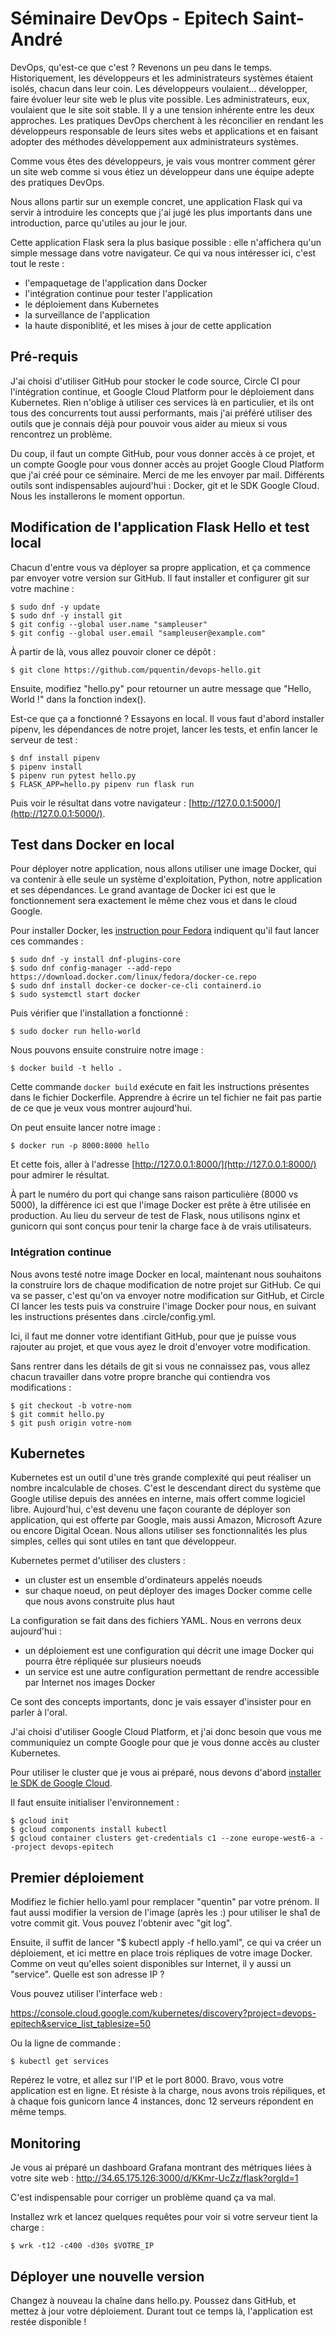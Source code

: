 # Séminaire DevOps - Epitech Saint-André

DevOps, qu'est-ce que c'est ? Revenons un peu dans le temps.
Historiquement, les développeurs et les administrateurs systèmes
étaient isolés, chacun dans leur coin. Les développeurs voulaient...
développer, faire évoluer leur site web le plus vite possible. Les
administrateurs, eux, voulaient que le site soit stable. Il y a une
tension inhérente entre les deux approches. Les pratiques DevOps
cherchent à les réconcilier en rendant les développeurs responsable de
leurs sites webs et applications et en faisant adopter des méthodes
développement aux administrateurs systèmes.

Comme vous êtes des développeurs, je vais vous montrer comment gérer
un site web comme si vous étiez un développeur dans une équipe
adepte des pratiques DevOps.

Nous allons partir sur un exemple concret, une application Flask qui
va servir à introduire les concepts que j'ai jugé les plus importants
dans une introduction, parce qu'utiles au jour le jour.

Cette application Flask sera la plus basique possible : elle
n'affichera qu'un simple message dans votre navigateur. Ce qui va nous
intéresser ici, c'est tout le reste :

 * l'empaquetage de l'application dans Docker
 * l'intégration continue pour tester l'application
 * le déploiement dans Kubernetes
 * la surveillance de l'application
 * la haute disponiblité, et les mises à jour de cette application

## Pré-requis

J'ai choisi d'utiliser GitHub pour stocker le code source, Circle CI
pour l'intégration continue, et Google Cloud Platform pour le
déploiement dans Kubernetes. Rien n'oblige à utiliser ces services là
en particulier, et ils ont tous des concurrents tout aussi
performants, mais j'ai préféré utiliser des outils que je connais déjà
pour pouvoir vous aider au mieux si vous rencontrez un problème.

Du coup, il faut un compte GitHub, pour vous donner accès à ce projet,
et un compte Google pour vous donner accès au projet Google Cloud
Platform que j'ai créé pour ce séminaire. Merci de me les envoyer par
mail. Différents outils sont indispensables aujourd'hui : Docker, git
et le SDK Google Cloud. Nous les installerons le moment opportun.

## Modification de l'application Flask Hello et test local

Chacun d'entre vous va déployer sa propre application, et ça commence
par envoyer votre version sur GitHub. Il faut installer et configurer
git sur votre machine :

```
$ sudo dnf -y update
$ sudo dnf -y install git
$ git config --global user.name "sampleuser"
$ git config --global user.email "sampleuser@example.com"
```

À partir de là, vous allez pouvoir cloner ce dépôt :

```
$ git clone https://github.com/pquentin/devops-hello.git
```

Ensuite, modifiez "hello.py" pour retourner un autre message que
"Hello, World !" dans la fonction index().

Est-ce que ça a fonctionné ? Essayons en local. Il vous faut d'abord
installer pipenv, les dépendances de notre projet, lancer les tests,
et enfin lancer le serveur de test :

```
$ dnf install pipenv
$ pipenv install
$ pipenv run pytest hello.py
$ FLASK_APP=hello.py pipenv run flask run
```

Puis voir le résultat dans votre navigateur :
[http://127.0.0.1:5000/](http://127.0.0.1:5000/).

## Test dans Docker en local

Pour déployer notre application, nous allons utiliser une image
Docker, qui va contenir à elle seule un système d'exploitation,
Python, notre application et ses dépendances. Le grand avantage de
Docker ici est que le fonctionnement sera exactement le même chez vous
et dans le cloud Google.

Pour installer Docker, les [instruction pour
Fedora](https://docs.docker.com/install/linux/docker-ce/fedora/)
indiquent qu'il faut lancer ces commandes :

```
$ sudo dnf -y install dnf-plugins-core
$ sudo dnf config-manager --add-repo https://download.docker.com/linux/fedora/docker-ce.repo 
$ sudo dnf install docker-ce docker-ce-cli containerd.io
$ sudo systemctl start docker
```

Puis vérifier que l'installation a fonctionné :

```
$ sudo docker run hello-world
```

Nous pouvons ensuite construire notre image :

```
$ docker build -t hello .
```

Cette commande `docker build` exécute en fait les instructions
présentes dans le fichier Dockerfile. Apprendre à écrire un tel
fichier ne fait pas partie de ce que je veux vous montrer aujourd'hui.

On peut ensuite lancer notre image :

```
$ docker run -p 8000:8000 hello
```

Et cette fois, aller à l'adresse
[http://127.0.0.1:8000/](http://127.0.0.1:8000/) pour admirer le
résultat.

À part le numéro du port qui change sans raison particulière (8000 vs
5000), la différence ici est que l'image Docker est prête à être
utilisée en production. Au lieu du serveur de test de Flask, nous
utilisons nginx et gunicorn qui sont conçus pour tenir la charge face
à de vrais utilisateurs.

### Intégration continue

Nous avons testé notre image Docker en local, maintenant nous
souhaitons la construire lors de chaque modification de notre projet
sur GitHub. Ce qui va se passer, c'est qu'on va envoyer notre
modification sur GitHub, et Circle CI lancer les tests puis va
construire l'image Docker pour nous, en suivant les instructions
présentes dans .circle/config.yml.

Ici, il faut me donner votre identifiant GitHub, pour que je puisse
vous rajouter au projet, et que vous ayez le droit d'envoyer votre
modification.

Sans rentrer dans les détails de git si vous ne connaissez pas, vous
allez chacun travailler dans votre propre branche qui contiendra vos
modifications :

```
$ git checkout -b votre-nom
$ git commit hello.py
$ git push origin votre-nom
```

## Kubernetes

Kubernetes est un outil d'une très grande complexité qui peut réaliser
un nombre incalculable de choses. C'est le descendant direct du
système que Google utilise depuis des années en interne, mais offert
comme logiciel libre. Aujourd'hui, c'est devenu une façon courante de
déployer son application, qui est offerte par Google, mais aussi
Amazon, Microsoft Azure ou encore Digital Ocean. Nous allons utiliser
ses fonctionnalités les plus simples, celles qui sont utiles en tant
que développeur.

Kubernetes permet d'utiliser des clusters :

 * un cluster est un ensemble d'ordinateurs appelés noeuds
 * sur chaque noeud, on peut déployer des images Docker comme celle
   que nous avons construite plus haut

La configuration se fait dans des fichiers YAML. Nous en verrons deux
aujourd'hui :

 * un déploiement est une configuration qui décrit une image Docker
   qui pourra être répliquée sur plusieurs noeuds
 * un service est une autre configuration permettant de rendre
   accessible par Internet nos images Docker

Ce sont des concepts importants, donc je vais essayer d'insister pour
en parler à l'oral.

J'ai choisi d'utiliser Google Cloud Platform, et j'ai donc besoin que
vous me communiquiez un compte Google pour que je vous donne accès au
cluster Kubernetes.

Pour utiliser le cluster que je vous ai préparé, nous devons d'abord
[installer le SDK de Google
Cloud](https://cloud.google.com/sdk/docs/downloads-interactive#linux).

Il faut ensuite initialiser l'environnement :

```
$ gcloud init
$ gcloud components install kubectl
$ gcloud container clusters get-credentials c1 --zone europe-west6-a --project devops-epitech
```

## Premier déploiement

Modifiez le fichier hello.yaml pour remplacer "quentin" par votre
prénom. Il faut aussi modifier la version de l'image (après les :)
pour utiliser le sha1 de votre commit git. Vous pouvez l'obtenir avec
"git log".

Ensuite, il suffit de lancer "$ kubectl apply -f
hello.yaml", ce qui va créer un déploiement, et ici mettre
en place trois répliques de votre image Docker. Comme on veut qu'elles
soient disponibles sur Internet, il y aussi un "service". Quelle est
son adresse IP ?

Vous pouvez utiliser l'interface web :

https://console.cloud.google.com/kubernetes/discovery?project=devops-epitech&service_list_tablesize=50

Ou la ligne de commande :

```
$ kubectl get services
```

Repérez le votre, et allez sur l'IP et le port 8000. Bravo, vous votre
application est en ligne. Et résiste à la charge, nous avons trois
répiliques, et à chaque fois gunicorn lance 4 instances, donc 12
serveurs répondent en même temps.

## Monitoring

Je vous ai préparé un dashboard Grafana montrant des métriques liées à
votre site web : http://34.65.175.126:3000/d/KKmr-UcZz/flask?orgId=1

C'est indispensable pour corriger un problème quand ça va mal.

Installez wrk et lancez quelques requêtes pour voir si votre serveur
tient la charge :

```
$ wrk -t12 -c400 -d30s $VOTRE_IP
```

## Déployer une nouvelle version

Changez à nouveau la chaîne dans hello.py. Poussez dans GitHub, et
mettez à jour votre déploiement. Durant tout ce temps là,
l'application est restée disponible !
